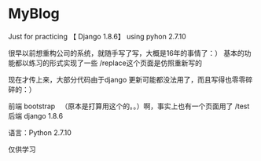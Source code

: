 # MyBlog
Just for practicing 【 Django 1.8.6】  using pyhon 2.7.10

很早以前想重构公司的系统，就随手写了写，大概是16年的事情了：）
基本的功能都以练习的形式实现了一些
/replace这个页面是仿照重新写的

现在才传上来，大部分代码由于django 更新可能都没法用了，而且写得也零零碎碎的：）

前端  bootstrap   （原本是打算用这个的。。）啊，事实上也有一个页面用了 /test
后端  django 1.8.6

语言：Python 2.7.10

仅供学习
